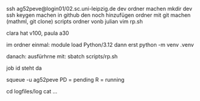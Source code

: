 ssh ag52peve@login01/02.sc.uni-leipzig.de
dev ordner machen mkdir dev
ssh keygen machen
in github den noch hinzufügen
ordner mit git machen (mathml, git clone)
scripts ordner vonb julian 
vim rp.sh

clara hat v100, paula a30

im ordner einmal:
module load Python/3.12
dann erst python -m venv .venv

danach:
ausfürhrne mit: sbatch scripts/rp.sh

job id steht da

squeue -u ag52peve
PD = pending
R = running

cd logfiles/log
cat ...
